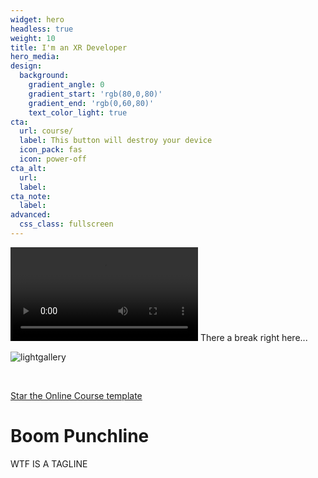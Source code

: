 ```yaml
---
widget: hero
headless: true
weight: 10
title: I'm an XR Developer
hero_media: 
design:
  background:
    gradient_angle: 0
    gradient_start: 'rgb(80,0,80)'
    gradient_end: 'rgb(0,60,80)'
    text_color_light: true
cta:
  url: course/
  label: This button will destroy your device
  icon_pack: fas
  icon: power-off
cta_alt:
  url:
  label:
cta_note:
  label:
advanced:
  css_class: fullscreen
---
```

<div id="particles-js"></div>
<!--div id="tsparticles"></div-->
<video autoplay>
  <source src="assets/stuff.mp4" type="video/mp4">
</video>
There a break right here...

![lightgallery](https://www.lightgalleryjs.com/lightgallery-demo.png)

<br>

<!--a class="github-button" href="https://github.com/wowchemy/wowchemy-hugo-modules" data-icon="octicon-star" data-size="large" data-show-count="true" aria-label="Star Wowchemy Website Builder for Hugo">Star Wowchemy Website Builder for Hugo</a-->

<a class="github-button" href="https://github.com/wowchemy/starter-hugo-online-course" data-icon="octicon-star" data-size="large" data-show-count="true" aria-label="Star the Online Course template">Star the Online Course template</a>
<script async defer src="https://buttons.github.io/buttons.js"></script>

<div class="headline">
<h1 class="punchline">
    Boom Punchline
</h1>
<p class="tagline">
WTF IS A TAGLINE
</p>
</div>
<!--script>
//particlesJS.load('particles-js', 'assets/particlesjs-config.json', function() {
  //console.log('callback - particles.js config loaded');
//});
</script-->
<script>
  particlesJS.load('particles-js', 'assets/particlesjs0.json', function() {
  console.log('callback - particles.js config loaded');
});
// tsParticles
//     .loadJSON("tsparticles", "assets/tsparticles0.json")
//     .then((container) => {
//         console.log("callback - tsparticles config loaded");
//     })
//     .catch((error) => {
//         console.error(error);
//     });
</script>
<script>
		ScrollReveal().reveal('.headline', { delay: 500 });
    ScrollReveal().reveal('.tagline', { delay: 1500 });
    ScrollReveal().reveal('.punchline', { delay: 2000 });
</script>
